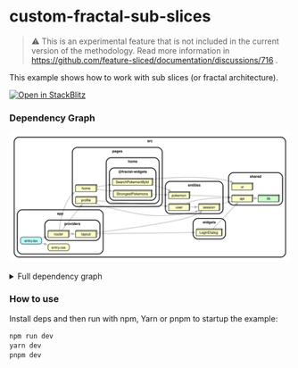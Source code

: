 # custom-fractal-sub-slices

> ⚠️ This is an experimental feature that is not included in the current version of the methodology. Read more information in https://github.com/feature-sliced/documentation/discussions/716 .

This example shows how to work with sub slices (or fractal architecture).

[![Open in StackBlitz](https://developer.stackblitz.com/img/open_in_stackblitz.svg)](https://stackblitz.com/github/noveogroup-amorgunov/fsd-lessons?file=packages%2Fcustom-fractal-sub-slices%2FREADME.md&startScript=dev:custom-fractal-sub-slices)

### Dependency Graph

![Dependency Graph](./dependency-graph.svg)

<details>
<summary>Full dependency graph</summary>

![Dependency Graph](./dependency-graph.full.svg)
</details>

### How to use

Install deps and then run with npm, Yarn or pnpm to startup the example:

```bash
npm run dev
yarn dev
pnpm dev
```
